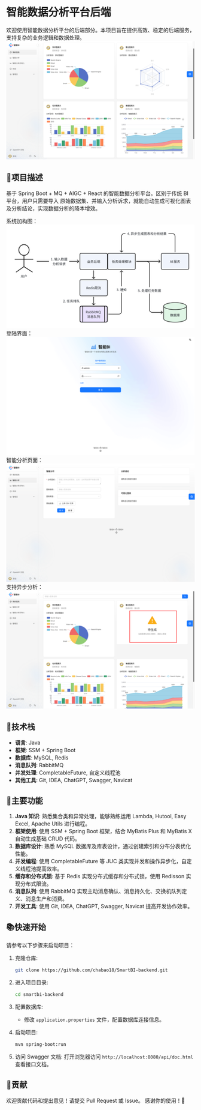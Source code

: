 # 智能数据分析平台后端

欢迎使用智能数据分析平台的后端部分。本项目旨在提供高效、稳定的后端服务，支持复杂的业务逻辑和数据处理。
![效果展示](src/main/resources/img/img.png)
## 🍻项目描述
基于 Spring Boot + MQ + AIGC + React 的智能数据分析平台。区别于传统 BI 平台，用户只需要导入
原始数据集、并输入分析诉求，就能自动生成可视化图表及分析结论，实现数据分析的降本增效。

系统加构图：![](src/main/resources/img/process.png)
登陆界面：![](src/main/resources/img/img_1.png)
智能分析页面：![](src/main/resources/img/img_3.png)
支持异步分析：![](src/main/resources/img/img_4.png)


## 🚀技术栈

- **语言**: Java
- **框架**: SSM + Spring Boot
- **数据库**: MySQL, Redis
- **消息队列**: RabbitMQ
- **并发处理**: CompletableFuture, 自定义线程池
- **其他工具**: Git, IDEA, ChatGPT, Swagger, Navicat

## 🔧主要功能

1. **Java 知识**: 熟悉集合类和异常处理，能够熟练运用 Lambda, Hutool, Easy Excel, Apache Utils 进行编程。
2. **框架使用**: 使用 SSM + Spring Boot 框架，结合 MyBatis Plus 和 MyBatis X 自动生成基础 CRUD 代码。
3. **数据库设计**: 熟悉 MySQL 数据库及库表设计，通过创建索引和分布分表优化性能。
4. **并发编程**: 使用 CompletableFuture 等 JUC 类实现并发和操作异步化，自定义线程池提高效率。
5. **缓存和分布式锁**: 基于 Redis 实现分布式缓存和分布式锁，使用 Redisson 实现分布式限流。
6. **消息队列**: 使用 RabbitMQ 实现主动消息确认、消息持久化、交换机队列定义、消息生产和消费。
7. **开发工具**: 使用 Git, IDEA, ChatGPT, Swagger, Navicat 提高开发协作效率。

## 📚快速开始

请参考以下步骤来启动项目：

1. 克隆仓库:
    ```bash
    git clone https://github.com/chabao18/SmartBI-backend.git
    ```

2. 进入项目目录:
    ```bash
    cd smartbi-backend
    ```

3. 配置数据库:
    - 修改 `application.properties` 文件，配置数据库连接信息。

4. 启动项目:
    ```bash
    mvn spring-boot:run
    ```

5. 访问 Swagger 文档:
   打开浏览器访问 `http://localhost:8080/api/doc.html` 查看接口文档。

## 🤝贡献
欢迎贡献代码和提出意见！请提交 Pull Request 或 Issue。
感谢你的使用！🎉
